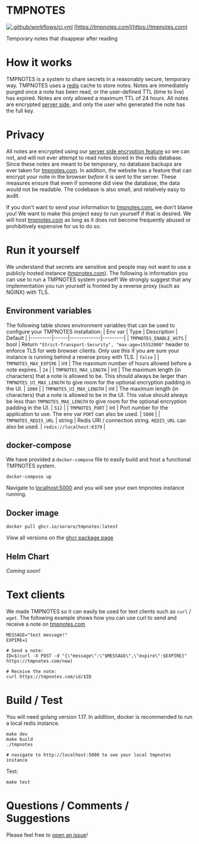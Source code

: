 # TMPNOTES
[![.github/workflows/ci.yml](https://github.com/soraro/tmpnotes/actions/workflows/ci.yml/badge.svg?branch=main)](https://github.com/soraro/tmpnotes/actions/workflows/ci.yml)
[https://tmpnotes.com](https://tmpnotes.com)


Temporary notes that disappear after reading

# How it works
TMPNOTES is a system to share secrets in a reasonably secure, temporary way. TMPNOTES uses a [redis](https://redis.io/) cache to store notes. Notes are immediately purged once a note has been read, or the user-defined TTL (time to live) has expired. Notes are only allowed a maximum TTL of 24 hours. All notes are encrypted [server side](docs/server-side-encryption.md), and only the user who generated the note has the full key.

# Privacy
All notes are encrypted using our [server side encryption feature](docs/server-side-encryption.md) so we can not, and will not ever attempt to read notes stored in the redis database. Since these notes are meant to be temporary, no database backups are ever taken for [tmpnotes.com](https://tmpnotes.com). In addition, the website has a feature that can encrypt your note in the browser *before* it is sent to the server. These measures ensure that even if someone did view the database, the data would not be readable. The codebase is also small, and relatively easy to audit.

If you don't want to send your information to [tmpnotes.com](https://tmpnotes.com), we don't blame you! We want to make this project easy to run yourself if that is desired. We will host [tmpnotes.com](https://tmpnotes.com) as long as it does not become frequently abused or prohibitively expensive for us to do so.

# Run it yourself
We understand that secrets are sensitive and people may not want to use a publicly hosted instance ([tmpnotes.com](https://tmpnotes.com)). The following is information you can use to run a TMPNOTES system yourself! We strongly suggest that any implementation you run yourself is fronted by a reverse proxy (such as NGINX) with TLS.

## Environment variables
The following table shows environment variables that can be used to configure your TMPNOTES installation:
| Env var | Type | Description | Default |
|---------|------|-------------|---------|
| `TMPNOTES_ENABLE_HSTS` | bool | Return `"Strict-Transport-Security", "max-age=15552000"` header to enforce TLS for web browser clients. Only use this if you are sure your instance is running behind a reverse proxy with TLS. | `false` |
| `TMPNOTES_MAX_EXPIRE` | int | The maximum number of hours allowed before a note expires. | `24` |
| `TMPNOTES_MAX_LENGTH` | int | The maximum length (in characters) that a note is allowed to be. This should always be larger than `TMPNOTES_UI_MAX_LENGTH` to give room for the optional encryption padding in the UI. | `1000` |
| `TMPNOTES_UI_MAX_LENGTH` | int | The maximum length (in characters) that a note is allowed to be in the UI. This value should always be less than `TMPNOTES_MAX_LENGTH` to give room for the optional encryption padding in the UI. | `512` |
| `TMPNOTES_PORT` | int | Port number for the application to use. The env var `PORT` can also be used. | `5000` |
| `TMPNOTES_REDIS_URL` | string | Redis URI / connection string. `REDIS_URL` can also be used. | `redis://localhost:6379` |

## docker-compose
We have provided a `docker-compose` file to easily build and host a functional TMPNOTES system.
```
docker-compose up
```
Navigate to [localhost:5000](http://localhost:5000) and you will see your own tmpnotes instance running.

## Docker image
```
docker pull ghcr.io/soraro/tmpnotes:latest
```
View all versions on the [ghcr package page](https://github.com/soraro/tmpnotes/pkgs/container/tmpnotes)

## Helm Chart
*Coming soon!*

# Text clients
We made TMPNOTES so it can easily be used for text clients such as `curl` / `wget`. The following example shows how you can use curl to send and receive a note on [tmpnotes.com](https://tmpnotes.com)
```
MESSAGE="test message!"
EXPIRE=1

# Send a note:
ID=$(curl -X POST -d "{\"message\":\"$MESSAGE\",\"expire\":$EXPIRE}" https://tmpnotes.com/new)

# Receive the note:
curl https://tmpnotes.com/id/$ID
```

# Build / Test
You will need golang version 1.17. In addition, docker is recommended to run a local redis instance.

```
make dev
make build
./tmpnotes

# navigate to http://localhost:5000 to see your local tmpnotes instance
```

Test:
```
make test
```

# Questions / Comments / Suggestions
Please feel free to [open an issue](https://github.com/soraro/tmpnotes/issues/new)!



